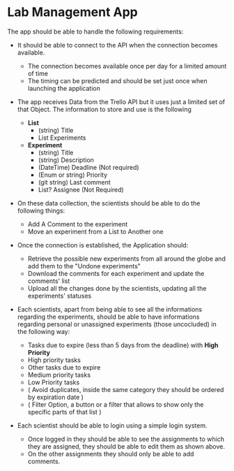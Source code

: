 # Lab Management App

The app should be able to handle the following requirements:
- It should be able to connect to the API when the connection becomes available.
  - The connection becomes available once per day for a limited amount of time
  - The timing can be predicted and should be set just once when launching the application 
- The app receives Data from the Trello API but it uses just a limited set of that Object. The information to store and use is the following
  - **List**
    - (string) Title
    - List<Experiment> Experiments
  -  **Experiment**
     -  (string) Title
     -  (string) Description
     -  (DateTime) Deadline (Not required)
     -  (Enum or string) Priority
     -  (git string) Last comment
     -  List<Scientist>? Assignee (Not Required)

- On these data collection, the scientists should be able to do the following things:
  - Add A Comment to the experiment
  - Move an experiment from a List to Another one

- Once the connection is established, the Application should:
  - Retrieve the possible new experiments from all around the globe and add them to the "Undone experiments"
  - Download the comments for each experiment and update the comments' list
  - Upload all the changes done by the scientists, updating all the experiments' statuses
  
- Each scientists, apart from being able to see all the informations regarding the experiments, should be able to have informations regarding personal or unassigned experiments (those uncocluded) in the following way:
  - Tasks due to expire (less than 5 days from the deadline) with **High Priority**
  - High priority tasks
  - Other tasks due to expire
  - Medium priority tasks
  - Low Priority tasks
  - ( Avoid duplicates, inside the same category they should be ordered by expiration date )
  - ( Filter Option, a button or a filter that allows to show only the specific parts of that list )

- Each scientist should be able to login using a simple login system.
  -  Once logged in they should be able to see the assignments to which they are assigned, they should be able to edit them as shown above. 
  -  On the other assignments they should only be able to add comments.
  

